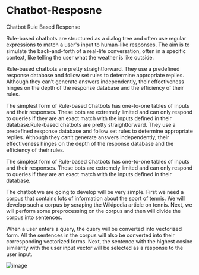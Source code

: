 # Chatbot-Resposne
Chatbot Rule Based Response

Rule-based chatbots are structured as a dialog tree and often use regular expressions to match a user's input to human-like responses. The aim is to simulate the back-and-forth of a real-life conversation, often in a specific context, like telling the user what the weather is like outside.

Rule-based chatbots are pretty straightforward. They use a predefined response database and follow set rules to determine appropriate replies. Although they can’t generate answers independently, their effectiveness hinges on the depth of the response database and the efficiency of their rules.

The simplest form of Rule-based Chatbots has one-to-one tables of inputs and their responses. These bots are extremely limited and can only respond to queries if they are an exact match with the inputs defined in their database.Rule-based chatbots are pretty straightforward. They use a predefined response database and follow set rules to determine appropriate replies. Although they can’t generate answers independently, their effectiveness hinges on the depth of the response database and the efficiency of their rules.

The simplest form of Rule-based Chatbots has one-to-one tables of inputs and their responses. These bots are extremely limited and can only respond to queries if they are an exact match with the inputs defined in their database.

The chatbot we are going to develop will be very simple. First we need a corpus that contains lots of information about the sport of tennis. We will develop such a corpus by scraping the Wikipedia article on tennis. Next, we will perform some preprocessing on the corpus and then will divide the corpus into sentences.

When a user enters a query, the query will be converted into vectorized form. All the sentences in the corpus will also be converted into their corresponding vectorized forms. Next, the sentence with the highest cosine similarity with the user input vector will be selected as a response to the user input.

![image](https://github.com/ldneal/Chatbot-Resposne/assets/131946106/9eb83992-6e2b-486c-bab5-ebe40707d12f)

